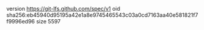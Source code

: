 version https://git-lfs.github.com/spec/v1
oid sha256:eb45940d95195a42e1a8e9745465543c03a0cd7163aa40e581821f7f9996ed96
size 5597
